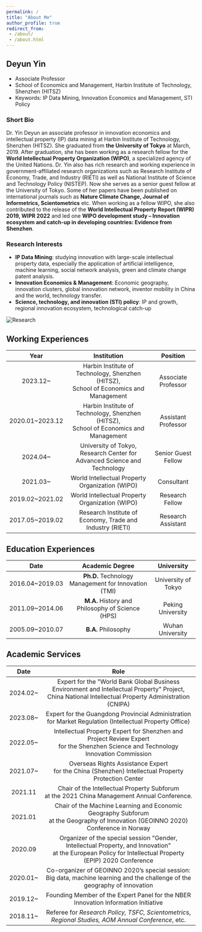 ```yaml
---
permalink: /
title: "About Me"
author_profile: true
redirect_from: 
 - /about/
 - /about.html
---
```


## Deyun Yin

- Associate Professor 
- School of Economics and Management, Harbin Institute of Technology, Shenzhen (HITSZ)
- Keywords: IP Data Mining, Innovation Economics and Management, STI Policy

### Short Bio

Dr. Yin Deyun an associate professor in innovation economics and intellectual property (IP) data mining at Harbin Institute of Technology, Shenzhen (HITSZ). She graduated from **the University of Tokyo** at March, 2019. After graduation, she has been working as a research fellow for the **World Intellectual Property Organization (WIPO)**, a specialized agency of the United Nations. Dr. Yin also has rich research and working experience in government-affiliated research organizations such as Research Institute of Economy, Trade, and Industry (RIETI) as well as National Institute of Science and Technology Policy (NISTEP). Now she serves as a senior guest fellow at the University of Tokyo. Some of her papers have been published on international journals such as **Nature Climate Change, Journal of Informetrics, Scientometrics** etc. When working as a fellow WIPO, she also contributed to the release of the **World Intellectual Property Report (WIPR) 2019, WIPR 2022** and led one **WIPO development study – Innovation ecosystem and catch-up in developing countries: Evidence from Shenzhen**.

### Research Interests 

- **IP Data Mining**: studying innovation with large-scale intellectual property data, especially the application of artificial intelligence, machine learning, social network analysis, green and climate change patent analysis.
- **Innovation Economics & Management**: Economic geography, innovation clusters, global innovation network,  inventor mobility in China and the world, technology transfer.
- **Science, technology, and innovation (STI) policy**: IP and growth, regional innovation ecosystem, technological catch-up  

![Research](F:\Dropbox\Github\Yin_Porject\YinDeyun\images\research.png)




Working Experiences
------

|      Year       |                         Institution                          |      Position       |
| :-------------: | :----------------------------------------------------------: | :-----------------: |
|    2023.12~     | Harbin Institute of Technology, Shenzhen (HITSZ),<br>School of Economics and Management | Associate Professor |
| 2020.01~2023.12 | Harbin Institute of Technology, Shenzhen (HITSZ),<br/>School of Economics and Management | Assistant Professor |
|    2024.04~     | University of Tokyo,<br>Research Center for Advanced Science and Technology | Senior Guest Fellow |
|    2021.03~     |       World Intellectual Property Organization (WIPO)        |     Consultant      |
| 2019.02~2021.02 |       World Intellectual Property Organization (WIPO)        |   Research Fellow   |
| 2017.05~2019.02 |  Research Institute of Economy, Trade and Industry (RIETI)   | Research Assistant  |



Education Experiences
------

|      Date       |                   Academic Degree                    |     University      |
| :-------------: | :--------------------------------------------------: | :-----------------: |
| 2016.04~2019.03 | **Ph.D.** Technology Management for Innovation (TMI) | University of Tokyo |
| 2011.09~2014.06 |   **M.A.** History and Philosophy of Science (HPS)   |  Peking University  |
| 2005.09~2010.07 |                 **B.A.** Philosophy                  |  Wuhan University   |



## Academic Services

|   Date   |                             Role                             |
| :------: | :----------------------------------------------------------: |
| 2024.02~ | Expert for the "World Bank Global Business Environment and Intellectual Property" Project, China National Intellectual Property Administration (CNIPA) |
| 2023.08~ | Expert for the Guangdong Provincial Administration <br>for Market Regulation (Intellectual Property Office) |
| 2022.05~ | Intellectual Property Expert for Shenzhen and Project Review Expert <br>for the Shenzhen Science and Technology Innovation Commission |
| 2021.07~ | Overseas Rights Assistance Expert <br>for the China (Shenzhen) Intellectual Property Protection Center |
| 2021.11  | Chair of the Intellectual Property Subforum <br>at the 2021 China Management Annual Conference. |
| 2021.01  | Chair of the Machine Learning and Economic Geography Subforum <br>at the Geography of Innovation (GEOINNO 2020) Conference in Norway |
| 2020.09  | Organizer of the special session "Gender, Intellectual Property, and Innovation" <br>at the European Policy for Intellectual Property (EPIP) 2020 Conference |
| 2020.01~ | Co-organizer of GEOINNO 2020’s special session: <br>Big data, machine learning and the challenge of the geography of innovation |
| 2019.12~ | Founding Member of the Expert Panel for the NBER Innovation Information Initiative |
| 2018.11~ | Referee for *Research Policy, TSFC, Scientometric*s, *Regional Studies,* *AOM Annual Conference*, etc. |

